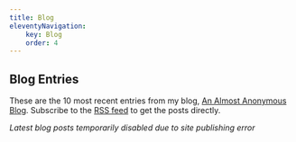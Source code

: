 ```yaml
---
title: Blog
eleventyNavigation: 
    key: Blog
    order: 4
---
```

## Blog Entries
These are the 10 most recent entries from my blog, [An Almost Anonymous Blog](https://lwgrs.bearblog.dev). Subscribe to the [RSS feed](https://lwgrs.bearblog.dev/feed/) to get the posts directly.

*Latest blog posts temporarily disabled due to site publishing error*

<!--
<ul>
{% for article in bearblog %}
<li><a href="{{ article.link }}">{{ article.title }}</a> <i style="font-size:smaller; color:#A42A04;">(published {{ article.niceDate }})</i></li>
{% endfor %}
</ul>
-->